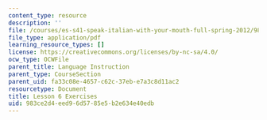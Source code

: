 ```yaml
---
content_type: resource
description: ''
file: /courses/es-s41-speak-italian-with-your-mouth-full-spring-2012/983ce2d4eed96d5785e5b2e634e40edb_MITES_S41S12_compiti_6.pdf
file_type: application/pdf
learning_resource_types: []
license: https://creativecommons.org/licenses/by-nc-sa/4.0/
ocw_type: OCWFile
parent_title: Language Instruction
parent_type: CourseSection
parent_uid: fa33c08e-4657-c62c-37eb-e7a3c8d11ac2
resourcetype: Document
title: Lesson 6 Exercises
uid: 983ce2d4-eed9-6d57-85e5-b2e634e40edb
---
```

